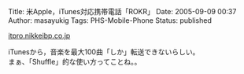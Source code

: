Title: 米Apple，iTunes対応携帯電話「ROKR」
Date: 2005-09-09 00:37
Author: masayukig
Tags: PHS-Mobile-Phone
Status: published

[itpro.nikkeibp.co.jp](http://itpro.nikkeibp.co.jp/article/USNEWS/20050908/220780/)

iTunesから，音楽を最大100曲「しか」転送できないらしい。  
まぁ、「Shuffle」的な使い方ってことね。。
